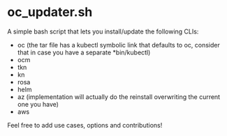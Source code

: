 # oc_updater.sh
A simple bash script that lets you install/update the following CLIs:
- oc (the tar file has a kubectl symbolic link that defaults to oc, consider that in case you have a separate *bin/kubectl)
- ocm 
- tkn
- kn
- rosa
- helm
- az (implementation will actually do the reinstall overwriting the current one you have)
- aws

Feel free to add use cases, options and contributions!
